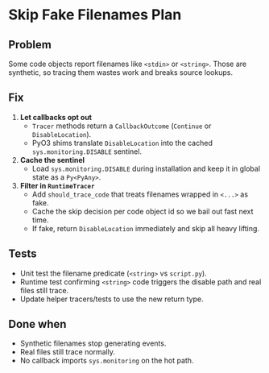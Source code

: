 # Skip Fake Filenames Plan

## Problem
Some code objects report filenames like `<stdin>` or `<string>`. Those are synthetic, so tracing them wastes work and breaks source lookups.

## Fix
1. **Let callbacks opt out**
   - `Tracer` methods return a `CallbackOutcome` (`Continue` or `DisableLocation`).
   - PyO3 shims translate `DisableLocation` into the cached `sys.monitoring.DISABLE` sentinel.
2. **Cache the sentinel**
   - Load `sys.monitoring.DISABLE` during installation and keep it in global state as a `Py<PyAny>`.
3. **Filter in `RuntimeTracer`**
   - Add `should_trace_code` that treats filenames wrapped in `<...>` as fake.
   - Cache the skip decision per code object id so we bail out fast next time.
   - If fake, return `DisableLocation` immediately and skip all heavy lifting.

## Tests
- Unit test the filename predicate (`<string>` vs `script.py`).
- Runtime test confirming `<string>` code triggers the disable path and real files still trace.
- Update helper tracers/tests to use the new return type.

## Done when
- Synthetic filenames stop generating events.
- Real files still trace normally.
- No callback imports `sys.monitoring` on the hot path.
